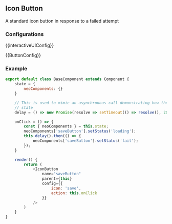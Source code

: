## Icon Button

A standard icon button in response to a failed attempt

### Configurations

{{interactiveUIConfig}}

{{ButtonConfig}}

### Example

```javascript
export default class BaseComponent extends Component {
    state = {
        neoComponents: {}
    }

    // This is used to mimic an asynchronous call demonstrating how the button updates its
    // state
    delay = () => new Promise(resolve => setTimeout(() => resolve(), 2000));

    onClick = () => {
        const { neoComponents } = this.state;
        neoComponents['saveButton'].setStatus('loading');
        this.delay().then(() => {
            neoComponents['saveButton'].setStatus('fail');
        });
    }

    render() {
        return (
            <IconButton
                name="saveButton"
                parent={this}
                config={{
                    icon: 'save',
                    action: this.onClick
                }}
            />
        )
    }
}
```
